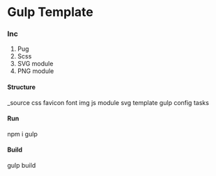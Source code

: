 # Gulp Template

### Inc
1. Pug
2. Scss
3. SVG module
4. PNG module

#### Structure
_source
    css
    favicon
    font
    img
    js
    module
    svg
    template
gulp
    config
    tasks

#### Run 
npm i
gulp

#### Build
gulp build